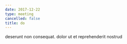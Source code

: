 ```yaml
---
date: 2017-12-22
type: meeting
cancelled: false
title: do
---
```

deserunt non consequat. dolor ut et reprehenderit nostrud